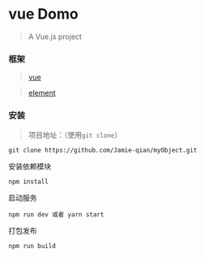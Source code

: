 # vue Domo

> A Vue.js project

### 框架

> [vue](http://cn.vuejs.org/)

> [element](http://element.eleme.io/#/zh-CN/)

### 安装

>项目地址：（使用`git clone`）

```shell
git clone https://github.com/Jamie-qian/myObject.git

```


安装依赖模块
```
npm install
```

启动服务
```
npm run dev 或者 yarn start
```

打包发布
```
npm run build
```

